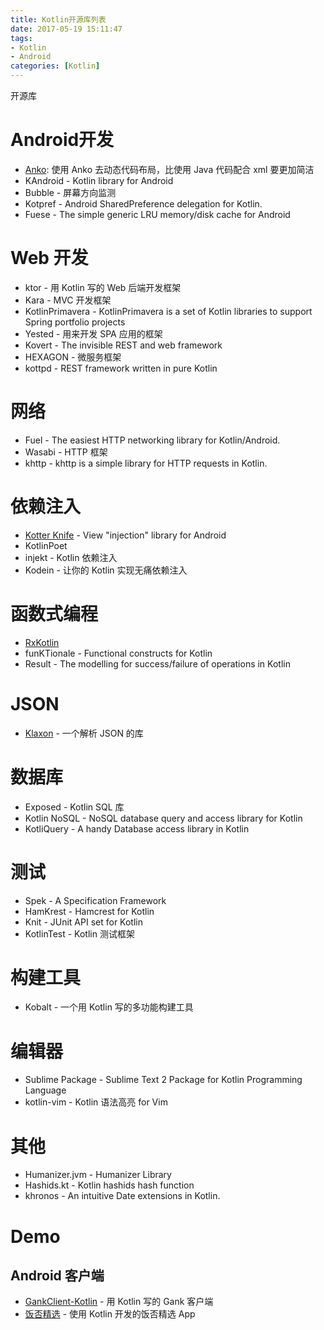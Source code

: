```yaml
---
title: Kotlin开源库列表
date: 2017-05-19 15:11:47
tags:
- Kotlin
- Android
categories: [Kotlin]
---
```

开源库

<!-- more -->

# Android开发

* [Anko](https://github.com/Kotlin/anko): 使用 Anko 去动态代码布局，比使用 Java 代码配合 xml 要更加简洁
* KAndroid - Kotlin library for Android
* Bubble - 屏幕方向监测
* Kotpref - Android SharedPreference delegation for Kotlin.
* Fuese - The simple generic LRU memory/disk cache for Android

# Web 开发

* ktor - 用 Kotlin 写的 Web 后端开发框架
* Kara - MVC 开发框架
* KotlinPrimavera - KotlinPrimavera is a set of Kotlin libraries to support Spring portfolio projects
* Yested - 用来开发 SPA 应用的框架
* Kovert - The invisible REST and web framework
* HEXAGON - 微服务框架
* kottpd - REST framework written in pure Kotlin

# 网络

* Fuel - The easiest HTTP networking library for Kotlin/Android.
* Wasabi - HTTP 框架
* khttp - khttp is a simple library for HTTP requests in Kotlin.

# 依赖注入

* [Kotter Knife](https://github.com/JakeWharton/kotterknife) - View "injection" library for Android
* KotlinPoet
* injekt - Kotlin 依赖注入
* Kodein - 让你的 Kotlin 实现无痛依赖注入

# 函数式编程

* [RxKotlin](https://github.com/ReactiveX/RxKotlin)
* funKTionale - Functional constructs for Kotlin
* Result - The modelling for success/failure of operations in Kotlin

# JSON

* [Klaxon](https://github.com/cbeust/klaxon) - 一个解析 JSON 的库

# 数据库

* Exposed - Kotlin SQL 库
* Kotlin NoSQL - NoSQL database query and access library for Kotlin
* KotliQuery - A handy Database access library in Kotlin

# 测试

* Spek - A Specification Framework
* HamKrest - Hamcrest for Kotlin
* Knit - JUnit API set for Kotlin
* KotlinTest - Kotlin 测试框架

# 构建工具

* Kobalt - 一个用 Kotlin 写的多功能构建工具

# 编辑器

* Sublime Package - Sublime Text 2 Package for Kotlin Programming Language
* kotlin-vim - Kotlin 语法高亮 for Vim

# 其他

* Humanizer.jvm - Humanizer Library
* Hashids.kt - Kotlin hashids hash function
* khronos - An intuitive Date extensions in Kotlin.

# Demo

## Android 客户端

* [GankClient-Kotlin](https://github.com/githubwing/GankClient-Kotlin) - 用 Kotlin 写的 Gank 客户端
* [饭否精选](https://github.com/TonnyL/FanfouHandpick) - 使用 Kotlin 开发的饭否精选 App

